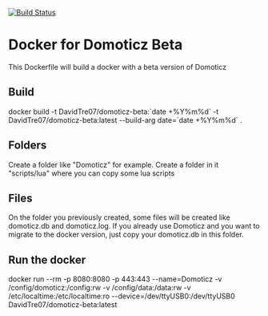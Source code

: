 [![Build Status](https://travis-ci.org/DavidTre07/Docker.svg)](https://travis-ci.org/DavidTre07/Docker)

# Docker for Domoticz Beta
This Dockerfile will build a docker with a beta version of Domoticz

## Build
docker build -t DavidTre07/domoticz-beta:\`date +%Y%m%d\` -t DavidTre07/domoticz-beta:latest --build-arg date=\`date +%Y%m%d\` .

## Folders
Create a folder like "Domoticz" for example.
Create a folder in it "scripts/lua" where you can copy some lua scripts

## Files
On the folder you previously created, some files will be created like domoticz.db and domoticz.log.
If you already use Domoticz and you want to migrate to the docker version, just copy your domoticz.db in this folder.

## Run the docker
docker run --rm -p 8080:8080 -p 443:443 --name=Domoticz -v /config/domoticz:/config:rw -v /config/data:/data:rw -v /etc/localtime:/etc/localtime:ro --device=/dev/ttyUSB0:/dev/ttyUSB0 DavidTre07/domoticz-beta:latest

